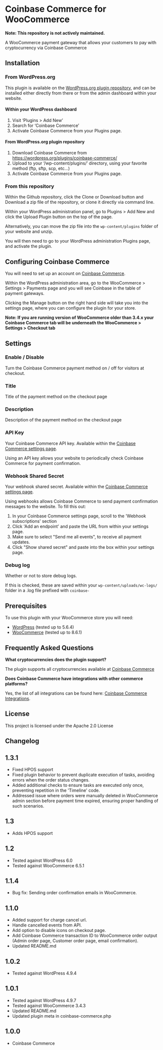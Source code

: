 # Coinbase Commerce for WooCommerce

**Note: This repository is not actively maintained.**

A WooCommerce payment gateway that allows your customers to pay with cryptocurrency via Coinbase Commerce

## Installation

### From WordPress.org

This plugin is available on the [WordPress.org plugin repository], and can be installed either directly from there or from the admin dashboard within your website.

#### Within your WordPress dashboard

1. Visit ‘Plugins > Add New’
2. Search for ‘Coinbase Commerce’
3. Activate Coinbase Commerce from your Plugins page.

#### From WordPress.org plugin repository

1. Download Coinbase Commerce from <https://wordpress.org/plugins/coinbase-commerce/>
2. Upload to your ‘/wp-content/plugins/’ directory, using your favorite method (ftp, sftp, scp, etc…)
3. Activate Coinbase Commerce from your Plugins page.

### From this repository

Within the Github repository, click the Clone or Download button and Download a zip file of the repository, or clone it directly via command line.

Within your WordPress administration panel, go to Plugins > Add New and click the Upload Plugin button on the top of the page.

Alternatively, you can move the zip file into the `wp-content/plugins` folder of your website and unzip.

You will then need to go to your WordPress administration Plugins page, and activate the plugin.

## Configuring Coinbase Commerce

You will need to set up an account on [Coinbase Commerce].

Within the WordPress administration area, go to the WooCommerce > Settings > Payments page and you will see Coinbase in the table of payment gateways.

Clicking the Manage button on the right hand side will take you into the settings page, where you can configure the plugin for your store.

**Note: If you are running version of WooCommerce older than 3.4.x your Coinbase Commerce tab will be underneath the WooCommerce > Settings > Checkout tab**

## Settings

### Enable / Disable

Turn the Coinbase Commerce payment method on / off for visitors at checkout.

### Title

Title of the payment method on the checkout page

### Description

Description of the payment method on the checkout page

### API Key

Your Coinbase Commerce API key. Available within the [Coinbase Commerce settings page].

Using an API key allows your website to periodically check Coinbase Commerce for payment confirmation.

### Webhook Shared Secret

Your webhook shared secret. Available within the [Coinbase Commerce settings page].

Using webhooks allows Coinbase Commerce to send payment confirmation messages to the website. To fill this out:

1. In your Coinbase Commerce settings page, scroll to the 'Webhook subscriptions' section
2. Click 'Add an endpoint' and paste the URL from within your settings page.
3. Make sure to select "Send me all events", to receive all payment updates.
4. Click "Show shared secret" and paste into the box within your settings page.

### Debug log

Whether or not to store debug logs.

If this is checked, these are saved within your `wp-content/uploads/wc-logs/` folder in a .log file prefixed with `coinbase-`

## Prerequisites

To use this plugin with your WooCommerce store you will need:

- [WordPress] (tested up to 5.6.4)
- [WooCommerce] (tested up to 8.6.1)

## Frequently Asked Questions

**What cryptocurrencies does the plugin support?**

The plugin supports all cryptocurrencies available at [Coinbase Commerce]

**Does Coinbase Commerce have integrations with other commerce platforms?**

Yes, the list of all integrations can be found here: [Coinbase Commerce Integrations](https://commerce.coinbase.com/integrate).

## License

This project is licensed under the Apache 2.0 License

## Changelog

## 1.3.1

- Fixed HPOS support
- Fixed plugin behavior to prevent duplicate execution of tasks, avoiding errors when the order status changes.
- Added additional checks to ensure tasks are executed only once, preventing repetition in the 'Timeline' code.
- Addressed issue where orders were manually deleted in WooCommerce admin section before payment time expired, ensuring proper handling of such scenarios.

## 1.3

- Adds HPOS support

## 1.2

- Tested against WordPress 6.0
- Tested against WooCommerce 6.5.1

## 1.1.4

- Bug fix: Sending order confirmation emails in WooCommerce.

## 1.1.0

- Added support for charge cancel url.
- Handle cancelled events from API.
- Add option to disable icons on checkout page.
- Add Coinbase Commerce transaction ID to WooCommerce order output (Admin order page, Customer order page, email confirmation).
- Updated README.md

## 1.0.2

- Tested against WordPress 4.9.4

## 1.0.1

- Tested against WordPress 4.9.7
- Tested against WooCommerce 3.4.3
- Updated README.md
- Updated plugin meta in coinbase-commerce.php

## 1.0.0

- Coinbase Commerce

[//]: # "Comments for storing reference material in. Stripped out when processing the markdown"
[Coinbase Commerce]: https://commerce.coinbase.com/
[Coinbase Commerce settings page]: https://commerce.coinbase.com/dashboard/settings/
[WooCommerce]: https://woocommerce.com/
[WordPress]: https://wordpress.org/
[WordPress.org plugin repository]: https://wordpress.org/plugins/coinbase-commerce/
